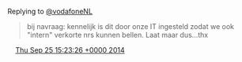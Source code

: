Replying to [@vodafoneNL](https://twitter.com/DromerDenker/status/515141533621055488)

>  bij navraag: kennelijk is dit door onze IT ingesteld zodat we ook "intern" verkorte nrs kunnen bellen\. Laat maar dus\.\.\.thx

<img src="../../media/tweet.ico" width="12" /> [Thu Sep 25 15:23:26 +0000 2014](https://twitter.com/DromerDenker/status/515159650866835456)